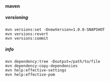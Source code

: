 #### maven

##### versioning

    mvn versions:set -DnewVersion=1.0.0-SNAPSHOT
    mvn versions:revert
    mvn versions:commit

##### info

    mvn dependency:tree -Doutput=/path/to/file
    mvn dependency:copy-dependencies
    mvn help:effective-settings
    mvn help:effective-pom
